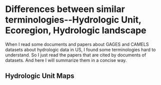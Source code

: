 # Differences between similar terminologies--Hydrologic Unit, Ecoregion, Hydrologic landscape

When I read some documents and papers about GAGES and CAMELS datasets about hydrologic data in US, I found some terminologies hard to understand.
So I just read the papers that are cited by documents of datasets. And here I will summarize them in a concise way.

## Hydrologic Unit Maps

